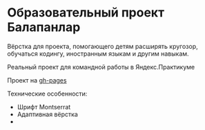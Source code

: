 # Образовательный проект Балапанлар

Вёрстка для проекта, помогающего детям расширять кругозор, обучаться кодингу, иностранным языкам и другим навыкам. 

Реальный проект для командной работы в Яндекс.Практикуме

Проект на [gh-pages]()

Технические особенности:
* Шрифт Montserrat
* Адаптивная вёрстка
* 
